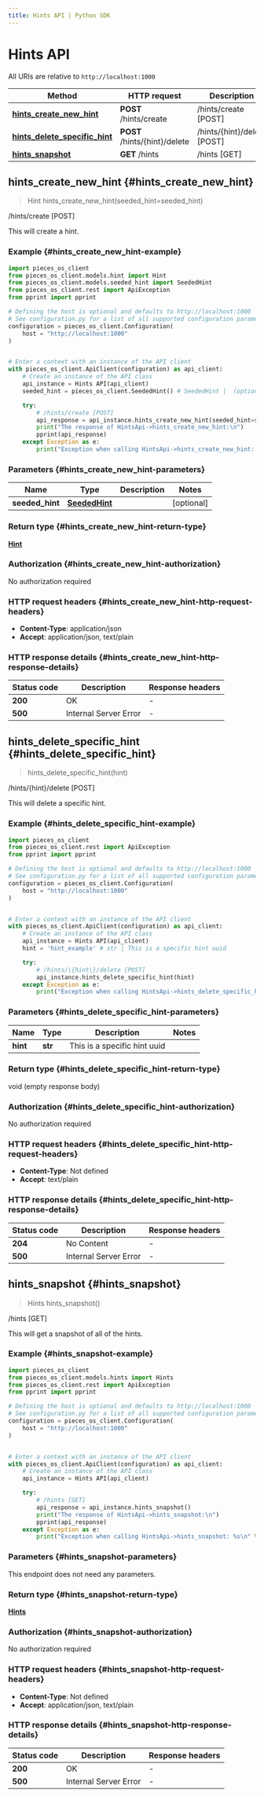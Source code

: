 ```yaml
---
title: Hints API | Python SDK
---
```


# Hints API

All URIs are relative to `http://localhost:1000`

Method | HTTP request | Description
------------- | ------------- | -------------
[**hints_create_new_hint**](HintsApi#hints_create_new_hint) | **POST** /hints/create | /hints/create [POST]
[**hints_delete_specific_hint**](HintsApi#hints_delete_specific_hint) | **POST** /hints/\{hint\}/delete | /hints/\{hint\}/delete [POST]
[**hints_snapshot**](HintsApi#hints_snapshot) | **GET** /hints | /hints [GET]


## **hints_create_new_hint** {#hints_create_new_hint}
> Hint hints_create_new_hint(seeded_hint=seeded_hint)

/hints/create [POST]

This will create a hint.

### Example {#hints_create_new_hint-example}


```python
import pieces_os_client
from pieces_os_client.models.hint import Hint
from pieces_os_client.models.seeded_hint import SeededHint
from pieces_os_client.rest import ApiException
from pprint import pprint

# Defining the host is optional and defaults to http://localhost:1000
# See configuration.py for a list of all supported configuration parameters.
configuration = pieces_os_client.Configuration(
    host = "http://localhost:1000"
)


# Enter a context with an instance of the API client
with pieces_os_client.ApiClient(configuration) as api_client:
    # Create an instance of the API class
    api_instance = Hints API(api_client)
    seeded_hint = pieces_os_client.SeededHint() # SeededHint |  (optional)

    try:
        # /hints/create [POST]
        api_response = api_instance.hints_create_new_hint(seeded_hint=seeded_hint)
        print("The response of HintsApi->hints_create_new_hint:\n")
        pprint(api_response)
    except Exception as e:
        print("Exception when calling HintsApi->hints_create_new_hint: %s\n" % e)
```



### Parameters {#hints_create_new_hint-parameters}


Name | Type | Description  | Notes
------------- | ------------- | ------------- | -------------
 **seeded_hint** | [**SeededHint**](../models/SeededHint)|  | [optional] 

### Return type {#hints_create_new_hint-return-type}

[**Hint**](../models/Hint)

### Authorization {#hints_create_new_hint-authorization}

No authorization required

### HTTP request headers {#hints_create_new_hint-http-request-headers}

 - **Content-Type**: application/json
 - **Accept**: application/json, text/plain


### HTTP response details {#hints_create_new_hint-http-response-details}

| Status code | Description | Response headers |
|-------------|-------------|------------------|
**200** | OK |  -  |
**500** | Internal Server Error |  -  |

## **hints_delete_specific_hint** {#hints_delete_specific_hint}
> hints_delete_specific_hint(hint)

/hints/\{hint\}/delete [POST]

This will delete a specific hint.

### Example {#hints_delete_specific_hint-example}


```python
import pieces_os_client
from pieces_os_client.rest import ApiException
from pprint import pprint

# Defining the host is optional and defaults to http://localhost:1000
# See configuration.py for a list of all supported configuration parameters.
configuration = pieces_os_client.Configuration(
    host = "http://localhost:1000"
)


# Enter a context with an instance of the API client
with pieces_os_client.ApiClient(configuration) as api_client:
    # Create an instance of the API class
    api_instance = Hints API(api_client)
    hint = 'hint_example' # str | This is a specific hint uuid

    try:
        # /hints/\{hint\}/delete [POST]
        api_instance.hints_delete_specific_hint(hint)
    except Exception as e:
        print("Exception when calling HintsApi->hints_delete_specific_hint: %s\n" % e)
```



### Parameters {#hints_delete_specific_hint-parameters}


Name | Type | Description  | Notes
------------- | ------------- | ------------- | -------------
 **hint** | **str**| This is a specific hint uuid | 

### Return type {#hints_delete_specific_hint-return-type}

void (empty response body)

### Authorization {#hints_delete_specific_hint-authorization}

No authorization required

### HTTP request headers {#hints_delete_specific_hint-http-request-headers}

 - **Content-Type**: Not defined
 - **Accept**: text/plain


### HTTP response details {#hints_delete_specific_hint-http-response-details}

| Status code | Description | Response headers |
|-------------|-------------|------------------|
**204** | No Content |  -  |
**500** | Internal Server Error |  -  |

## **hints_snapshot** {#hints_snapshot}
> Hints hints_snapshot()

/hints [GET]

This will get a snapshot of all of the hints.

### Example {#hints_snapshot-example}


```python
import pieces_os_client
from pieces_os_client.models.hints import Hints
from pieces_os_client.rest import ApiException
from pprint import pprint

# Defining the host is optional and defaults to http://localhost:1000
# See configuration.py for a list of all supported configuration parameters.
configuration = pieces_os_client.Configuration(
    host = "http://localhost:1000"
)


# Enter a context with an instance of the API client
with pieces_os_client.ApiClient(configuration) as api_client:
    # Create an instance of the API class
    api_instance = Hints API(api_client)

    try:
        # /hints [GET]
        api_response = api_instance.hints_snapshot()
        print("The response of HintsApi->hints_snapshot:\n")
        pprint(api_response)
    except Exception as e:
        print("Exception when calling HintsApi->hints_snapshot: %s\n" % e)
```



### Parameters {#hints_snapshot-parameters}

This endpoint does not need any parameters.

### Return type {#hints_snapshot-return-type}

[**Hints**](../models/Hints)

### Authorization {#hints_snapshot-authorization}

No authorization required

### HTTP request headers {#hints_snapshot-http-request-headers}

 - **Content-Type**: Not defined
 - **Accept**: application/json, text/plain


### HTTP response details {#hints_snapshot-http-response-details}

| Status code | Description | Response headers |
|-------------|-------------|------------------|
**200** | OK |  -  |
**500** | Internal Server Error |  -  |

